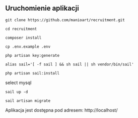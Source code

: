 ## Uruchomienie aplikacji

```
git clone https://github.com/manioart/recruitment.git
```
```
cd recruitment
```
```
composer install
```
```
cp .env.example .env
```
```
php artisan key:generate
```
```
alias sail='[ -f sail ] && sh sail || sh vendor/bin/sail'
```
```
php artisan sail:install
```
select mysql
```
sail up -d
```
```
sail artisan migrate
```
Aplikacja jest dostępna pod adresem: http://localhost/